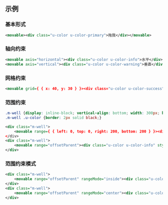 ## 示例
### 基本形式

<div class="m-example"></div>

```xml
<movable><div class="u-color u-color-primary">拖我</div></movable>
```

### 轴向约束

<div class="m-example"></div>

```xml
<movable axis="horizontal"><div class="u-color u-color-info">水平</div></movable>
<movable axis="vertical"><div class="u-color u-color-warning">垂直</div></movable>
```

### 网格约束

<div class="m-example"></div>

```xml
<movable grid={ { x: 40, y: 30 } }><div class="u-color u-color-success">网格</div></movable>
```

### 范围约束

<div class="m-example"></div>

```css
.m-well {display: inline-block; vertical-align: bottom; width: 300px; height: 300px; padding: 20px; background: #f4f4f4; border: 4px solid #ccc; position: relative;}
.m-well .u-color {border: 2px solid black;}
```

```xml
<div class="m-well">
    <movable range={ { left: 0, top: 0, right: 200, bottom: 200 } }><div class="u-color u-color-info">object</div></movable>
</div>
<div class="m-well">
    <movable range="offsetParent"><div class="u-color u-color-info" style="position: absolute;">offsetParent</div></movable>
</div>
```

### 范围约束模式

<div class="m-example"></div>

```xml
<div class="m-well">
    <movable range="offsetParent" rangeMode="inside"><div class="u-color u-color-info" style="position: absolute;">inside</div></movable>
</div>
<div class="m-well">
    <movable range="offsetParent" rangeMode="center"><div class="u-color u-color-info" style="position: absolute; margin-left: -68px; margin-top: -68px;">center</div></movable>
</div>
```
